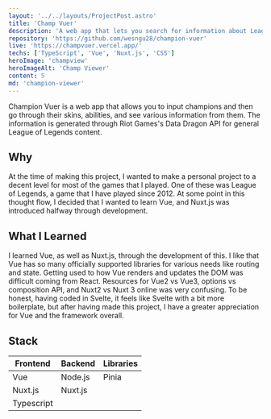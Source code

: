 ```yaml
---
layout: '../../layouts/ProjectPost.astro'
title: 'Champ Vuer'
description: 'A web app that lets you search for information about League champions, including their skins, spells, and other details. First experience with Vue and Nuxt.'
repository: 'https://github.com/wesngu28/champion-vuer'
live: 'https://champvuer.vercel.app/'
techs: ['TypeScript', 'Vue', 'Nuxt.js', 'CSS']
heroImage: 'champview'
heroImageAlt: 'Champ Viewer'
content: 5
md: 'champion-viewer'
---
```


Champion Vuer is a web app that allows you to input champions and then go through their skins, abilities, and see various information from them. The information is generated through Riot Games's Data Dragon API for general League of Legends content.

## Why

At the time of making this project, I wanted to make a personal project to a decent level for most of the games that I played. One of these was League of Legends, a game that I have played since 2012. At some point in this thought flow, I decided that I wanted to learn Vue, and Nuxt.js was introduced halfway through development.

## What I Learned

I learned Vue, as well as Nuxt.js, through the development of this. I like that Vue has so many officially supported libraries for various needs like routing and state. Getting used to how Vue renders and updates the DOM was difficult coming from React. Resources for Vue2 vs Vue3, options vs composition API, and Nuxt2 vs Nuxt 3 online was very confusing. To be honest, having coded in Svelte, it feels like Svelte with a bit more boilerplate, but after having made this project, I have a greater appreciation for Vue and the framework overall.

## Stack

| Frontend    | Backend     | Libraries
| ----------- | ----------- | ----------- |
| Vue      | Node.js      | Pinia |
| Nuxt.js   |    Nuxt.js     |  |
| Typescript   |         |  |
